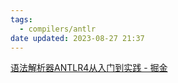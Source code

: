 ```yaml
---
tags:
  - compilers/antlr
date updated: 2023-08-27 21:37
---
```


[语法解析器ANTLR4从入门到实践 - 掘金](https://juejin.cn/post/7018521754125467661)
